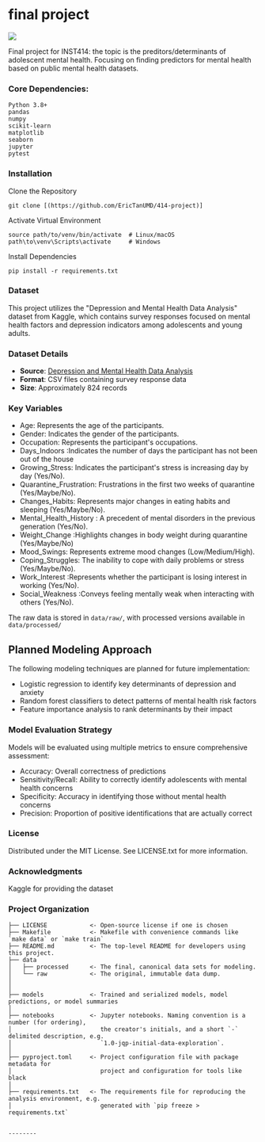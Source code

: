 # final project

<a target="_blank" href="https://cookiecutter-data-science.drivendata.org/">
    <img src="https://img.shields.io/badge/CCDS-Project%20template-328F97?logo=cookiecutter" />
</a>

Final project for INST414: the topic is the preditors/determinants of adolescent mental health. Focusing on finding predictors for mental health based on public mental health datasets.

### Core Dependencies:

```
Python 3.8+
pandas
numpy
scikit-learn
matplotlib
seaborn
jupyter
pytest
```

### Installation
Clone the Repository
```
git clone [(https://github.com/EricTanUMD/414-project)]
```
Activate Virtual Environment
```
source path/to/venv/bin/activate  # Linux/macOS
path\to\venv\Scripts\activate     # Windows
```
Install Dependencies
```
pip install -r requirements.txt
```

### Dataset

This project utilizes the "Depression and Mental Health Data Analysis" dataset from Kaggle, which contains survey responses focused on mental health factors and depression indicators among adolescents and young adults.

### Dataset Details
- **Source**: [Depression and Mental Health Data Analysis](https://www.kaggle.com/datasets/shashwatwork/depression-and-mental-health-data-analysis)
- **Format**: CSV files containing survey response data
- **Size**: Approximately 824 records

### Key Variables
- Age: Represents the age of the participants.
- Gender: Indicates the gender of the participants.
- Occupation: Represents the participant's occupations.
- Days_Indoors :Indicates the number of days the participant has not been out of the house
- Growing_Stress: Indicates the participant's stress is increasing day by day (Yes/No).
- Quarantine_Frustration: Frustrations in the first two weeks of quarantine (Yes/Maybe/No).
- Changes_Habits: Represents major changes in eating habits and sleeping (Yes/Maybe/No).
- Mental_Health_History : A precedent of mental disorders in the previous generation (Yes/No).
- Weight_Change :Highlights changes in body weight during quarantine (Yes/Maybe/No)
- Mood_Swings: Represents extreme mood changes (Low/Medium/High).
- Coping_Struggles: The inability to cope with daily problems or stress (Yes/Maybe/No).
- Work_Interest :Represents whether the participant is losing interest in working (Yes/No).
- Social_Weakness :Conveys feeling mentally weak when interacting with others (Yes/No).

The raw data is stored in `data/raw/`, with processed versions available in `data/processed/` 

## Planned Modeling Approach
The following modeling techniques are planned for future implementation:
- Logistic regression to identify key determinants of depression and anxiety
- Random forest classifiers to detect patterns of mental health risk factors
- Feature importance analysis to rank determinants by their impact

### Model Evaluation Strategy
Models will be evaluated using multiple metrics to ensure comprehensive assessment:
- Accuracy: Overall correctness of predictions
- Sensitivity/Recall: Ability to correctly identify adolescents with mental health concerns
- Specificity: Accuracy in identifying those without mental health concerns
- Precision: Proportion of positive identifications that are actually correct
  
### License
Distributed under the MIT License. See LICENSE.txt for more information.

### Acknowledgments
Kaggle for providing the dataset

### Project Organization

```
├── LICENSE            <- Open-source license if one is chosen
├── Makefile           <- Makefile with convenience commands like `make data` or `make train`
├── README.md          <- The top-level README for developers using this project.
├── data
│   ├── processed      <- The final, canonical data sets for modeling.
│   └── raw            <- The original, immutable data dump.
│
│
├── models             <- Trained and serialized models, model predictions, or model summaries
│
├── notebooks          <- Jupyter notebooks. Naming convention is a number (for ordering),
│                         the creator's initials, and a short `-` delimited description, e.g.
│                         `1.0-jqp-initial-data-exploration`.
│
├── pyproject.toml     <- Project configuration file with package metadata for 
│                         project and configuration for tools like black
│
├── requirements.txt   <- The requirements file for reproducing the analysis environment, e.g.
│                         generated with `pip freeze > requirements.txt`


--------

